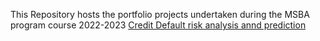 This Repository hosts the portfolio projects undertaken during the MSBA program course 2022-2023
[Credit Default risk analysis annd prediction](./path/to/folder/)
